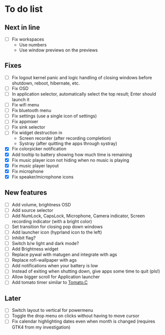 # To do list

## Next in line

- [ ] Fix workspaces
  - Use numbers
  - Use window previews on the previews

## Fixes

- [ ] Fix logout kernel panic and logic handling of closing windows before
  shutdown, reboot, hibernate, etc.
- [ ] Fix OSD
- [ ] In application selector, automatically select the top
  result; Enter should launch it
- [ ] Fix wifi menu
- [ ] Fix bluetooth menu
- [ ] Fix settings (use a single icon of settings)
- [ ] Fix appmixer
- [ ] Fix sink selector
- [ ] Fix widget destruction in
  - Screen recorder (after recording completion)
  - Systray (after quitting the apps through systray)
- [x] Fix colorpicker notification
- [x] Add tooltip to battery showing how much time is remaining
- [x] Fix music player icon not hiding when no music is playing
- [x] Fix music player layout
- [x] Fix microphone
- [x] Fix speaker/microphone icons

## New features

- [ ] Add volume, brightness OSD
- [ ] Add source selector
- [ ] Add NumLock, CapsLock, Microphone, Camera indicator, Screen
  recording indicator (with a bright color)
- [ ] Set transition for closing pop down windows
- [ ] Add launcher icon (hyprland icon to the left)
- [ ] Inhibit flag?
- [ ] Switch b/w light and dark mode?
- [ ] Add Brightness widget
- [ ] Replace pywal with matugen and integrate with ags
- [ ] Replace rofi-wallpaper with ags
- [ ] Add notifications when your battery is low
- [ ] Instead of exiting when shutting down, give apps some time to quit (pls!)
- [ ] Allow bigger scroll for Application launcher
- [ ] Add tomato timer similar to [Tomato.C](https://github.com/gabrielzschmitz/Tomato.C)

## Later

- [ ] Switch layout to vertical for powermenu
- [ ] Toggle the drop menu on clicks without having to move cursor
- [ ] Fix calendar highlighting dates even when month is changed
  (requires GTK4 from my investigation)
